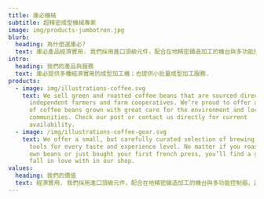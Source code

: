 ```yaml
---
title: 庫必機械
subtitle: 超精密成型機械專家
image: img/products-jumbotron.jpg
blurb:
  heading: 為什麼選庫必?
  text: 庫必產品經濟實用. 我們採用進口頂級元件，配合在地精密鑄造加工的機台與多功能控制器，還可以快速客製滿足客戶的生產需求.
intro:
  heading: 我們的產品與服務
  text: 庫必提供多種經濟實用的成型加工機；也提供小批量成型加工服務.
products:
  - image: img/illustrations-coffee.svg
    text: We sell green and roasted coffee beans that are sourced directly from
      independent farmers and farm cooperatives. We’re proud to offer a variety
      of coffee beans grown with great care for the environment and local
      communities. Check our post or contact us directly for current
      availability.
  - image: /img/illustrations-coffee-gear.svg
    text: We offer a small, but carefully curated selection of brewing gear and
      tools for every taste and experience level. No matter if you roast your
      own beans or just bought your first french press, you’ll find a gadget to
      fall in love with in our shop.
values:
  heading: 我們的價值
  text: 經濟實用. 我們採用進口頂級元件，配合在地精密鑄造加工的機台與多功能控制器，還可以快速客製滿足客戶的生產需求.
---
```

